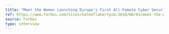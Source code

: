 ```yaml
---
title: "Meet the Women Launching Europe's First All-Female Cyber Security Conference"
ref: https://www.forbes.com/sites/kateoflahertyuk/2018/06/01/meet-the-women-launching-the-first-all-female-cyber-security-conference/
source: Forbes
type: interview
---
```

